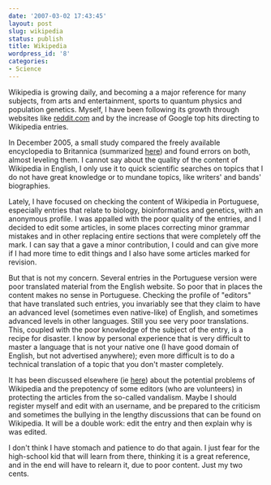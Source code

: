 ```yaml
---
date: '2007-03-02 17:43:45'
layout: post
slug: wikipedia
status: publish
title: Wikipedia
wordpress_id: '8'
categories:
- Science
---
```


Wikipedia is growing daily, and becoming a a major reference for many subjects, from arts and entertainment, sports to quantum physics and population genetics. Myself, I have been following its growth through websites like [reddit.com](http://reddit.com) and by the increase of Google top hits directing to Wikipedia entries.

In December 2005, a small study compared the freely available encyclopedia to Britannica (summarized [here](http://www.wired.com/news/culture/0,1284,69844,00.html)) and found errors on both, almost leveling them. I cannot say about the quality of the content of Wikipedia in English, I only use it to quick scientific searches on topics that I do not have great knowledge or to mundane topics, like writers' and bands' biographies.

Lately, I have focused on checking the content of Wikipedia in Portuguese, especially entries that relate to biology, bioinformatics and genetics, with an anonymous profile. I was appalled with the poor quality of the entries, and I decided to edit some articles, in some places correcting minor grammar mistakes and in other replacing entire sections that were completely off the mark. I can say that a gave a minor contribution, I could and can give more if I had more time to edit things and I also have some articles marked for revision.

But that is not my concern. Several entries in the Portuguese version were poor translated material from the English website. So poor that in places the content makes no sense in Portuguese. Checking the profile of "editors" that have translated such entries, you invariably see that they claim to have an advanced level (sometimes even native-like) of English, and sometimes advanced levels in other languages. Still you see very poor translations. This, coupled with the poor knowledge of the subject of the entry, is a recipe for disaster. I know by personal experience that is very difficult to master a language that is not your native one (I have good domain of English, but not advertised anywhere); even more difficult is to do a technical translation of a topic that you don't master completely.

It has been discussed elsewhere (ie [here](http://ascii.textfiles.com/archives/000276.html)) about the potential problems of Wikipedia and the prepotency of some editors (who are volunteers) in protecting the articles from the so-called vandalism. Maybe I should register myself and edit with an username, and be prepared to the criticism and sometimes the bullying in the lengthy discussions that can be found on Wikipedia. It will be a double work: edit the entry and then explain why is was edited.

I don't think I have stomach and patience to do that again. I just fear for the high-school kid that will learn from there, thinking it is a great reference, and in the end will have to relearn it, due to poor content. Just my two cents.

